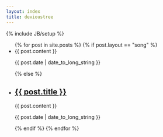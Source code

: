 ```yaml
---
layout: index
title: devioustree
---
```

{% include JB/setup %}

<ul class="posts">
    {% for post in site.posts %}
    {% if post.layout == "song" %}
    <li class="song">
        {{ post.content }}
        <p class="meta">{{ post.date | date_to_long_string }}</p>
    </li>
    {% else %}
    <li class="post">
        <h2><a href="{{ BASE_PATH }}{{ post.url }}">{{ post.title }}</a></h2>
        {{ post.content }}
        <p class="meta">{{ post.date | date_to_long_string }}</p>
    </li>
    {% endif %}
    {% endfor %}
</ul>


